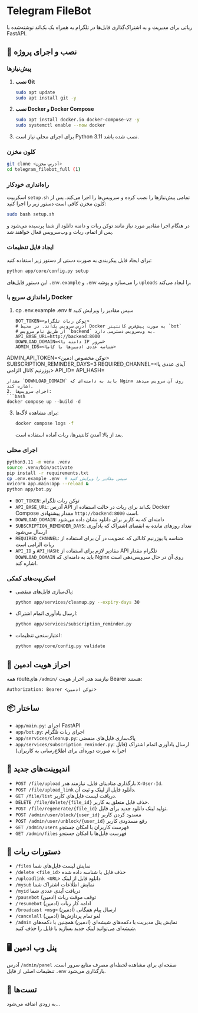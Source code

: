 # Telegram FileBot

رباتی برای مدیریت و به اشتراک‌گذاری فایل‌ها در تلگرام به همراه یک بک‌اند نوشته‌شده با FastAPI.

## 💾 نصب و اجرای پروژه

### پیش‌نیازها
1. **نصب Git**
   ```bash
   sudo apt update
   sudo apt install git -y
   ```
2. **نصب Docker و Docker Compose**
   ```bash
   sudo apt install docker.io docker-compose-v2 -y
   sudo systemctl enable --now docker
   ```
3. برای اجرای محلی نیاز است Python 3.11 نصب شده باشد.

### کلون مخزن
```bash
git clone <آدرس-مخزن>
cd telegram_filebot_full (1)
```

### راه‌اندازی خودکار
اسکریپت `setup.sh` تمامی پیش‌نیازها را نصب کرده و سرویس‌ها را اجرا می‌کند. پس از کلون مخزن کافی است دستور زیر را اجرا کنید:
```bash
sudo bash setup.sh
```
در هنگام اجرا مقادیر مورد نیاز مانند توکن ربات و دامنه دانلود از شما پرسیده می‌شود و پس از اتمام، ربات و وب‌سرویس فعال خواهند شد.

### ایجاد فایل تنظیمات
برای ایجاد فایل پیکربندی به صورت دستی از دستور زیر استفاده کنید:
```bash
python app/core/config.py setup
```
این دستور فایل‌های `.env.example` و `.env` را می‌سازد و پوشه `uploads` را ایجاد می‌کند.


### راه‌اندازی سریع با Docker
1. cp .env.example .env  # سپس مقادیر را ویرایش کنید
   ```env
   BOT_TOKEN=<توکن ربات تلگرام>
   # آدرس سرویس بک‌اند. در محیط Docker به صورت پیش‌فرض کانتینر `bot`
   # از طریق نام سرویس `backend` به وب‌سرویس دسترسی دارد.
   API_BASE_URL=http://backend:8000
   DOWNLOAD_DOMAIN=<دامنه یا IP سرور>
   ADMIN_IDS=<شناسه عددی ادمین‌ها با کاما>
  ADMIN_API_TOKEN=<توکن مخصوص ادمین>
   SUBSCRIPTION_REMINDER_DAYS=3
   REQUIRED_CHANNEL=<آیدی عددی یا یوزرنیم کانال الزامی>
   API_ID=<api id>
   API_HASH=<api hash>
   ```
   مقدار `DOWNLOAD_DOMAIN` باید به دامنه‌ای که Nginx روی آن سرویس می‌دهد اشاره کند.
2. اجرای سرویس‌ها:
   ```bash
   docker compose up --build -d
   ```
3. برای مشاهده لاگ‌ها:
   ```bash
   docker compose logs -f
   ```
   بعد از بالا آمدن کانتینرها، ربات آماده استفاده است.

### اجرای محلی
```bash
python3.11 -m venv .venv
source .venv/bin/activate
pip install -r requirements.txt
cp .env.example .env  # سپس مقادیر را ویرایش کنید
uvicorn app.main:app --reload &
python app/bot.py
```
- `BOT_TOKEN`: توکن ربات تلگرام
- `API_BASE_URL`: آدرس API بک‌اند برای ربات
  در حالت استفاده از Docker Compose مقدار پیشنهادی `http://backend:8000` است.
- `DOWNLOAD_DOMAIN`: دامنه‌ای که به کاربر برای دانلود نشان داده می‌شود
- `SUBSCRIPTION_REMINDER_DAYS`: تعداد روزهای مانده به انقضای اشتراک که یادآوری ارسال می‌شود
- `REQUIRED_CHANNEL`: شناسه یا یوزرنیم کانالی که عضویت در آن برای استفاده از ربات الزامی است
- `API_ID` و `API_HASH`: مقادیر لازم برای استفاده از API تلگرام
مقدار `DOWNLOAD_DOMAIN` باید به دامنه‌ای که Nginx روی آن در حال سرویس‌دهی است اشاره کند.

### اسکریپت‌های کمکی
- پاک‌سازی فایل‌های منقضی:
  ```bash
  python app/services/cleanup.py --expiry-days 30
  ```
- ارسال یادآوری اتمام اشتراک:
  ```bash
  python app/services/subscription_reminder.py
  ```
- اعتبارسنجی تنظیمات:
  ```bash
  python app/core/config.py validate
  ```

## 🔐 احراز هویت ادمین
همه routeهای `/admin/` نیازمند هدر احراز هویت Bearer هستند:
```
Authorization: Bearer <توکن ادمین>
```

## 📦 ساختار
- `app/main.py`: اجرای FastAPI
- `app/bot.py`: اجرای ربات تلگرام
- `app/services/cleanup.py`: پاک‌سازی فایل‌های منقضی
- `app/services/subscription_reminder.py`: ارسال یادآوری اتمام اشتراک
  (قابل اجرا به صورت دوره‌ای برای اطلاع‌رسانی به کاربران)

## 📑 اندپوینت‌های جدید
- `POST /file/upload` بارگذاری متادیتای فایل. نیازمند هدر `X-User-Id`.
- `POST /file/upload_link` دانلود فایل از لینک و ثبت آن.
- `GET /file/list` دریافت لیست فایل‌های کاربر.
- `DELETE /file/delete/{file_id}` حذف فایل متعلق به کاربر.
- `POST /file/regenerate/{file_id}` تولید لینک دانلود جدید برای فایل.
- `POST /admin/user/block/{user_id}` مسدود کردن کاربر
- `POST /admin/user/unblock/{user_id}` رفع مسدودی کاربر
- `GET /admin/users` فهرست کاربران با امکان جستجو
- `GET /admin/files` فهرست فایل‌ها با امکان جستجو

## 🤖 دستورات ربات
- `/files` نمایش لیست فایل‌های شما
- `/delete <file_id>` حذف فایل با شناسه داده شده
- `/uploadlink <URL>` دانلود فایل از لینک
- `/mysub` نمایش اطلاعات اشتراک شما
- `/myid` دریافت آیدی عددی شما
- `/pausebot` توقف موقت ربات (ادمین)
- `/resumebot` ادامه کار ربات (ادمین)
- `/broadcast <msg>` ارسال پیام همگانی (ادمین)
- `/cancelall` لغو تمام پردازش‌ها (ادمین)
- `/admin` نمایش پنل مدیریت با دکمه‌های شیشه‌ای (ادمین)
همچنین با دکمه‌های شیشه‌ای می‌توانید لینک جدید بسازید یا فایل را حذف کنید.

## 🖥️ پنل وب ادمین
آدرس `/admin/panel` صفحه‌ای برای مشاهده لحظه‌ای مصرف منابع سرور است. تنظیمات اصلی از فایل `.env` بارگذاری می‌شود.

## 🧪 تست‌ها
به زودی اضافه می‌شود...
